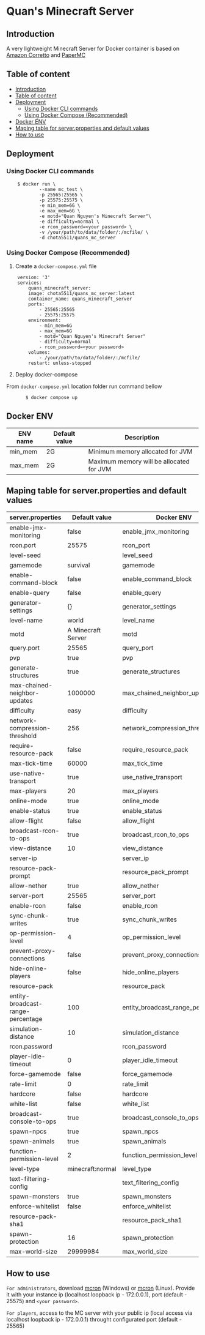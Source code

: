 # Quan's Minecraft Server
## Introduction <a name=introduction></a>
A very lightweight Minecraft Server for Docker container is based on [Amazon Corretto](https://hub.docker.com/_/amazoncorretto) and [PaperMC](https://papermc.io)

## Table of content
  - [Introduction](#introduction)
  - [Table of content](#table-of-content)
  - [Deployment](#deployment)
    - [Using Docker CLI commands](#using-docker-cli-commands)
    - [Using Docker Compose (Recommended)](#using-docker-compose-recommended)
  - [Docker ENV](#docker-env)
  - [Maping table for server.properties and default values](#maping-table-for-serverproperties-and-default-values)
  - [How to use](#how-to-use)

## Deployment
### Using Docker CLI commands
```
    $ docker run \
            --name mc_test \
            -p 25565:25565 \
            -p 25575:25575 \
            -e min_mem=6G \
            -e max_mem=6G \
            -e motd="Quan Nguyen's Minecraft Server"\
            -e difficulty=normal \
            -e rcon_password=<your password> \
            -v /your/path/to/data/folder/:/mcfile/ \
            -d chota5511/quans_mc_server
```

### Using Docker Compose (Recommended)
1. Create a `docker-compose.yml` file
```
    version: '3'
    services:
        quans_minecraft_server:
        image: chota5511/quans_mc_server:latest
        container_name: quans_minecraft_server
        ports:
            - 25565:25565
            - 25575:25575
        environment:
            - min_mem=6G
            - max_mem=6G
            - motd="Quan Nguyen's Minecraft Server"
            - difficulty=normal
            - rcon_password=<your password>
        volumes:
            - /your/path/to/data/folder/:/mcfile/
        restart: unless-stopped
```
2. Deploy docker-compose

From `docker-compose.yml` location folder run command bellow
```
       $ docker compose up
```

## Docker ENV
| ENV name | Default value | Description                             |
| -------- | ------------- | --------------------------------------- |
| min_mem  | 2G            | Minimum memory allocated for JVM        |
| max_mem  | 2G            | Maximum memory will be allocated for JVM |

## Maping table for server.properties and default values
| server.properties                 | Default value      | Docker ENV                        |
| --------------------------------- | ------------------ | --------------------------------- |
| enable-jmx-monitoring             | false              | enable_jmx_monitoring             |
| rcon.port                         | 25575              | rcon_port                         |
| level-seed                        |                    | level_seed                        |
| gamemode                          | survival           | gamemode                          |
| enable-command-block              | false              | enable_command_block              |
| enable-query                      | false              | enable_query                      |
| generator-settings                | {}                 | generator_settings                |
| level-name                        | world              | level_name                        |
| motd                              | A Minecraft Server | motd                              |
| query.port                        | 25565              | query_port                        |
| pvp                               | true               | pvp                               |
| generate-structures               | true               | generate_structures               |
| max-chained-neighbor-updates      | 1000000            | max_chained_neighbor_updates      |
| difficulty                        | easy               | difficulty                        |
| network-compression-threshold     | 256                | network_compression_threshold     |
| require-resource-pack             | false              | require_resource_pack             |
| max-tick-time                     | 60000              | max_tick_time                     |
| use-native-transport              | true               | use_native_transport              |
| max-players                       | 20                 | max_players                       |
| online-mode                       | true               | online_mode                       |
| enable-status                     | true               | enable_status                     |
| allow-flight                      | false              | allow_flight                      |
| broadcast-rcon-to-ops             | true               | broadcast_rcon_to_ops             |
| view-distance                     | 10                 | view_distance                     |
| server-ip                         |                    | server_ip                         |
| resource-pack-prompt              |                    | resource_pack_prompt              |
| allow-nether                      | true               | allow_nether                      |
| server-port                       | 25565              | server_port                       |
| enable-rcon                       | false              | enable_rcon                       |
| sync-chunk-writes                 | true               | sync_chunk_writes                 |
| op-permission-level               | 4                  | op_permission_level               |
| prevent-proxy-connections         | false              | prevent_proxy_connections         |
| hide-online-players               | false              | hide_online_players               |
| resource-pack                     |                    | resource_pack                     |
| entity-broadcast-range-percentage | 100                | entity_broadcast_range_percentage |
| simulation-distance               | 10                 | simulation_distance               |
| rcon.password                     |                    | rcon_password                     |
| player-idle-timeout               | 0                  | player_idle_timeout               |
| force-gamemode                    | false              | force_gamemode                    |
| rate-limit                        | 0                  | rate_limit                        |
| hardcore                          | false              | hardcore                          |
| white-list                        | false              | white_list                        |
| broadcast-console-to-ops          | true               | broadcast_console_to_ops          |
| spawn-npcs                        | true               | spawn_npcs                        |
| spawn-animals                     | true               | spawn_animals                     |
| function-permission-level         | 2                  | function_permission_level         |
| level-type                        | minecraft\:normal  | level_type                        |
| text-filtering-config             |                    | text_filtering_config             |
| spawn-monsters                    | true               | spawn_monsters                    |
| enforce-whitelist                 | false              | enforce_whitelist                 |
| resource-pack-sha1                |                    | resource_pack_sha1                |
| spawn-protection                  | 16                 | spawn_protection                  |
| max-world-size                    | 29999984           | max_world_size                    |

## How to use
`For administrators`, download [mcron](https://sourceforge.net/projects/mcrcon/) (Windows) or [mcron](https://github.com/Tiiffi/mcrcon) (Linux). Provide it with your instance ip (localhost loopback ip - 172.0.0.1), port (default - 25575) and `<your password>`.

`For players`, access to the MC server with your public ip (local access via localhost loopback ip - 172.0.0.1) throught configurated port (default - 25565)